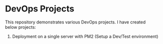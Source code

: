 # DevOps Projects

<p>This repository demonstrates various DevOps projects. I have created below projects:</p>

<ol>
<li>Deployment on a single server with PM2 (Setup a Dev/Test environment)</li>
</ol>